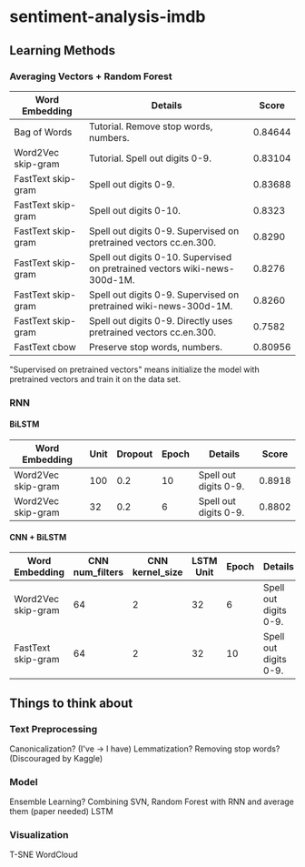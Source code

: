 # sentiment-analysis-imdb

## Learning Methods
### Averaging Vectors + Random Forest
Word Embedding | Details | Score
--- | --- | ---
Bag of Words | Tutorial. Remove stop words, numbers. | 0.84644
Word2Vec skip-gram | Tutorial. Spell out digits 0-9. | 0.83104
FastText skip-gram | Spell out digits 0-9. | 0.83688
FastText skip-gram | Spell out digits 0-10. | 0.8323
FastText skip-gram | Spell out digits 0-9. Supervised on pretrained vectors cc.en.300. | 0.8290
FastText skip-gram | Spell out digits 0-10. Supervised on pretrained vectors wiki-news-300d-1M. | 0.8276
FastText skip-gram | Spell out digits 0-9. Supervised on pretrained wiki-news-300d-1M.| 0.8260
FastText skip-gram | Spell out digits 0-9. Directly uses pretrained vectors cc.en.300. | 0.7582
FastText cbow | Preserve stop words, numbers. | 0.80956

"Supervised on pretrained vectors" means initialize the model with pretrained vectors and train it on the data set.

### RNN
#### BiLSTM
Word Embedding | Unit | Dropout | Epoch | Details | Score
--- | --- | --- | --- | --- | ---
Word2Vec skip-gram | 100 | 0.2 | 10 | Spell out digits 0-9. | 0.8918
Word2Vec skip-gram | 32 | 0.2 | 6 |  Spell out digits 0-9. | 0.8802


#### CNN + BiLSTM
Word Embedding | CNN num_filters | CNN kernel_size | LSTM Unit | Epoch | Details | Score
--- | --- | --- | --- | --- | --- | ---
Word2Vec skip-gram | 64 | 2 | 32 | 6 | Spell out digits 0-9. | 0.89948
FastText skip-gram | 64 | 2 | 32 | 10 | Spell out digits 0-9. | 0.90132


## Things to think about
### Text Preprocessing
Canonicalization? (I've -> I have)
Lemmatization?
Removing stop words? (Discouraged by Kaggle)

### Model
Ensemble Learning? Combining SVN, Random Forest with RNN and average them (paper needed)
LSTM

### Visualization
T-SNE
WordCloud
